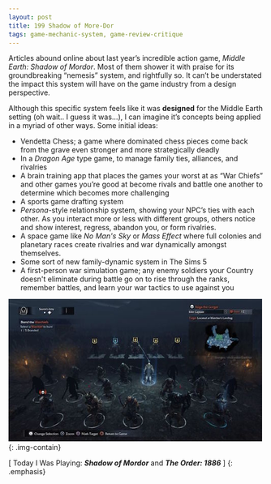 ```yaml
---
layout: post
title: 199 Shadow of More-Dor
tags: game-mechanic-system, game-review-critique
---
```

Articles abound online about last year’s incredible action game, *Middle Earth: Shadow of Mordor*.  Most of them shower it with praise for its groundbreaking “nemesis” system, and rightfully so.  It can’t be understated the impact this system will have on the game industry from a design perspective.  

Although this specific system feels like it was **designed** for the Middle Earth setting (oh wait.. I guess it was…), I can imagine it’s concepts being applied in a myriad of other ways.  Some initial ideas:


- Vendetta Chess; a game where dominated chess pieces come back from the grave even stronger and more strategically deadly
- In a *Dragon Age* type game, to manage family ties, alliances, and rivalries
- A brain training app that places the games your worst at as “War Chiefs” and other games you’re good at become rivals and battle one another to determine which becomes more challenging
- A sports game drafting system
- *Persona*-style relationship system, showing your NPC’s ties with each other. As you interact more or less with different groups, others notice and show interest, regress, abandon you, or form rivalries.
- A space game like *No Man's Sky* or *Mass Effect* where full colonies and planetary races create rivalries and war dynamically amongst themselves.
- Some sort of new family-dynamic system in The Sims 5
- A first-person war simulation game; any enemy soldiers your Country doesn't eliminate during battle go on to rise through the ranks, remember battles, and learn your war tactics to use against you


![Mordor](/img/games/199_Shadow_Of_More_Dor.jpg "Mordor"){: .img-contain}


[ Today I Was Playing: ***Shadow of Mordor*** and ***The Order: 1886*** ]
{: .emphasis}

